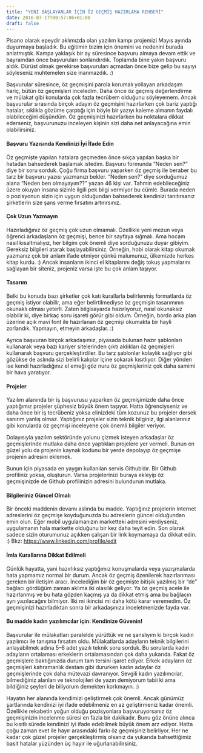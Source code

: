 ```yaml
---
title: "YENİ BAŞLAYANLAR İÇİN ÖZ GEÇMİŞ HAZIRLAMA REHBERİ"
date: 2016-07-17T00:57:06+01:00
draft: false
---
```

Pisano olarak epeydir aklımızda olan yazılım kampı projemizi Mayıs ayında duyurmaya başladık. Bu eğitimin bizim için önemini ve nedenini burada anlatmıştık. Kampa yaklaşık bir ay süresince başvuru almaya devam ettik ve bayramdan önce başvuruları sonlandırdık. Toplamda bine yakın başvuru aldık. Dürüst olmak gerekirse başvuruları açmadan önce bize gelip bu sayıyı söyleseniz muhtemelen size inanmazdık. :)

Başvurular süresince, öz geçmişini parola korumalı yollayan arkadaşım hariç, bütün öz geçmişleri inceledim. Daha önce öz geçmiş değerlendirme ve mülakat gibi konularda çok fazla tecrübem olduğunu söyleyemem. Ancak başvurular sırasında birçok adayın öz geçmişini hazırlarken çok bariz yaptığı hatalar, sıklıkla gözüme çarptığı için böyle bir yazıyı kaleme almanın faydalı olabileceğini düşündüm. Öz geçmişinizi hazırlarken bu noktalara dikkat ederseniz, başvurunuzu inceleyen kişinin sizi daha net anlayacağına emin olabilirsiniz.

#### Başvuru Yazısında Kendinizi İyi İfade Edin
Öz geçmişte yapılan hatalara geçmeden önce sıkça yapılan başka bir hatadan bahsederek başlamak istedim. Başvuru formunda “Neden sen?” diye bir soru sorduk. Çoğu firma başvuru yaparken öz geçmiş ile beraber bu tarz bir başvuru yazısı yazmanızı bekler. “Neden sen?” diye sorduğumuz alana “Neden ben olmayayım??” yazan 46 kişi var. Tahmin edebileceğiniz üzere okuyan insana sizinle ilgili pek bilgi vermiyor bu cümle. Burada neden o pozisyonun sizin için uygun olduğundan bahsederek kendinizi tanıtırsanız şirketlerin size şans verme fırsatını artırırsınız.

#### Çok Uzun Yazmayın
Hazırladığınız öz geçmiş çok uzun olmamalı. Özellikle yeni mezun veya öğrenci arkadaşların öz geçmişi, bence bir sayfaya sığmalı. Ama hocam nasıl kısaltmalıyız, her bilgim çok önemli diye sorduğunuzu duyar gibiyim. Gereksiz bilgileri atarak başlayabilirsiniz. Örneğin, hobi olarak kitap okumak yazmanız çok bir anlam ifade etmiyor çünkü malumunuz, ülkemizde herkes kitap kurdu. :) Ancak insanların ikinci el kitaplarını değiş tokuş yapmalarını sağlayan bir siteniz, projeniz varsa işte bu çok anlam taşıyor.

#### Tasarım
Belki bu konuda bazı şirketler çok katı kurallarla belirlenmiş formatlarda öz geçmiş istiyor olabilir, ama eğer belirtilmediyse öz geçmişin tasarımının okunaklı olması yeterli. Zaten bilgisayarda hazırlıyoruz, nasıl okunaksız olabilir ki, diye birkaç soru işareti görür gibi oldum. Örneğin, bordo arka plan üzerine açık mavi font ile hazırlanan öz geçmişi okumakta bir hayli zorlandık. Yapmayın, etmeyin arkadaşlar. :)

Ayrıca başvuran birçok arkadaşımız, piyasada bulunan hazır şablonları kullanarak veya bazı kariyer sitelerinden çıktı aldıkları öz geçmişleri kullanarak başvuru gerçekleştirdiler. Bu tarz şablonlar kolaylık sağlıyor gibi gözükse de aslında sizi belirli kalıplar içine sokarak kısıtlıyor. Diğer yönden ise kendi hazırladığınız el emeği göz nuru öz geçmişleriniz çok daha samimi bir hava yaratıyor.

#### Projeler
Yazılım alanında bir iş başvurusu yaparken öz geçmişimizde daha önce yaptığımız projeler şüphesiz büyük önem taşıyor. Hatta öğrenciyseniz ve daha önce bir iş tecrübeniz yoksa elinizdeki tüm kozunuz bu projeler dersek sanırım yanlış olmaz. Yaptığınız projeler sizin teknik bilginiz, ilgi alanlarınız gibi konularda öz geçmişi inceleyene çok önemli bilgiler veriyor.

Dolayısıyla yazılım sektöründe yolunu çizmek isteyen arkadaşlar öz geçmişlerinde mutlaka daha önce yaptıkları projelere yer vermeli. Bunun en güzel yolu da projenin kaynak kodunu bir yerde depolayıp öz geçmişe projenin adresini eklemek.

Bunun için piyasada en yaygın kullanılan servis Github’dır. Bir Github profiliniz yoksa, oluşturun. Varsa projelerinizi buraya ekleyip öz geçmişinizde de Github profilinizin adresini bulundurun mutlaka.

#### Bilgileriniz Güncel Olmalı
Bir önceki maddenin devamı aslında bu madde. Yaptığınız projelerin internet adreslerini öz geçmişe koyduğunuzda bu adreslerin güncel olduğundan emin olun. Eğer mobil uygulamanızın marketteki adresini verdiyseniz, uygulamanın hala markette olduğunu bir kez daha teyit edin. Son olarak sadece sizin oturumunuz açıkken çalışan bir link koymamaya da dikkat edin. :) Bkz: https://www.linkedin.com/profile/edit

#### İmla Kurallarına Dikkat Edilmeli
Günlük hayatta, yani hazırlıksız yaptığımız konuşmalarda veya yazışmalarda hata yapmamız normal bir durum. Ancak öz geçmiş özenilerek hazırlanması gereken bir iletişim aracı. İncelediğim bir öz geçmişte bitişik yazılmış bir “de” bağlacı gördüğüm zaman aklıma iki olasılık geliyor. Ya öz geçmiş acele ile hazırlanmış ve bu hata gözden kaçmış ya da dikkat etmiş ama bu bağlacın ayrı yazılacağını bilmiyor. İlki mi ikincisi mi daha kötü karar veremedim. Öz geçmişinizi hazırladıktan sonra bir arkadaşınıza inceletmenizde fayda var.

#### Bu madde kadın yazılımcılar için: Kendinize Güvenin!
Başvurular ile mülakatları paralelde yürüttük ve ne şanslıyım ki birçok kadın yazılımcı ile tanışma fırsatım oldu. Mülakatlarda adayların teknik bilgilerini anlayabilmek adına 5–6 adet yazılı teknik soru sorduk. Bu sorularda kadın adayların ortalaması erkeklerin ortalamasından çok daha yukarıda. Fakat öz geçmişlere baktığınızda durum tam tersini işaret ediyor. Erkek adayların öz geçmişleri kahramanlık destanı gibi dururken kadın adaylar öz geçmişlerinde çok daha mütevazi davranıyor.
Sevgili kadın yazılımcılar, bilmediğiniz alanları ve teknolojileri de yazın demiyorum tabii ki ama bildiğiniz şeyleri de biliyorum demekten korkmayın. :)

Hayatın her alanında kendimizi geliştirmek çok önemli. Ancak günümüz şartlarında kendinizi iyi ifade edebilmeniz en az geliştirmeniz kadar önemli. Özellikle rekabetin yoğun olduğu pozisyonlara başvuruyorsanız öz geçmişinizin incelenme süresi en fazla bir dakikadır. Bunu göz önüne alınca bu kısıtlı sürede kendinizi iyi ifade edebilmek büyük önem arz ediyor. Hatta çoğu zaman evet ile hayır arasındaki farkı öz geçmişiniz belirliyor. Her ne kadar çok güzel projeler gerçekleştirmiş olsanız da yukarıda bahsettiğimiz basit hatalar yüzünden üç hayır ile uğurlanabilirsiniz.
